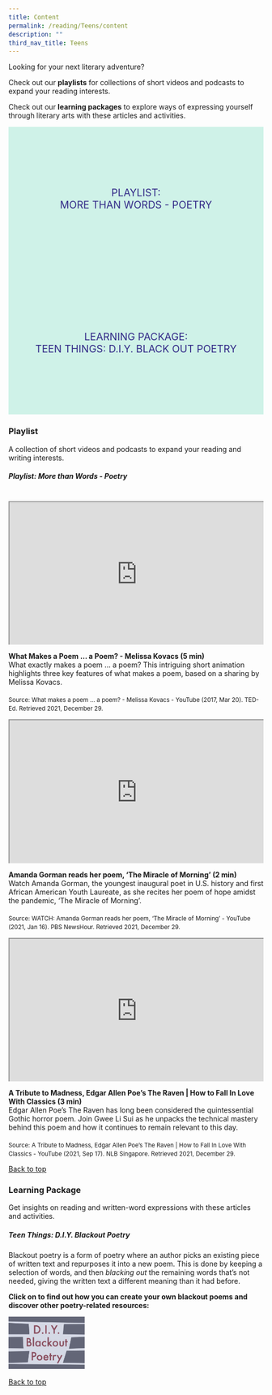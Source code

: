 ```yaml
---
title: Content
permalink: /reading/Teens/content
description: ""
third_nav_title: Teens
---
```

<style type="text/css">
/* Links */
.content a { color: #322987; }
.content a:focus,
.content a:hover { color: #28216c; }

/* Button Outline */
.bp-button { padding-left: 1.5rem; padding-right: 1.5rem; }
.bp-button.is-primary-outline { border: 1px solid #322987; color: #322987; background-color: transparent; text-decoration: none; }
.bp-button.is-primary-outline:focus,
.bp-button.is-primary-outline:hover { border: 1px solid #322987; color: #cff2e8; background-color: #322987; text-decoration: none; }

/* Responsive Iframe */
.responsive-iframe { position: absolute; top: 0; left: 0; bottom: 0; right: 0; width: 100%; height: 100%; }
.responsive-iframe-container { position: relative; overflow: hidden; width: 100%; }
.responsive-iframe-container.ratio-16by9 { padding-top: 56.25%; }
.responsive-iframe-container.ratio-4by3 { padding-top: 75%; }
.responsive-iframe-container.ratio-3by2 { padding-top: 66.66%; }
.responsive-iframe-container.ratio-1by1 { padding-top: 100%; }
	
/* Click Box */
.clickbox { display: block; position: relative; width: 100%; padding-bottom: 56.25%; background-color: transparent; }
.clickbox span { padding: .5rem; }
.clickbox a { position: absolute; display: flex; width: 100%; height: 100%; align-items: center; justify-content: center; font-size: 1.25rem; text-align: center; text-decoration: none; text-transform: uppercase; }
.clickbox a:focus,
.clickbox a:hover { text-decoration: none; }

/* Indigo Sky */
.clickbox.is-indigo-sky { background-color: #cff2e8; color: #322987; }
.clickbox.is-indigo-sky a { color: #322987; }
.clickbox.is-indigo-sky a:focus,
.clickbox.is-indigo-sky a:hover { background-color: #322987; color: #cff2e8; }

</style>

Looking for your next literary adventure?  

Check out our **playlists** for collections of short videos and podcasts to expand your reading interests.

Check out our **learning packages** to explore ways of expressing yourself through literary arts with these articles and activities.

<div class="row is-multiline">
  <div class="col is-one-third">
    <div class="clickbox is-indigo-sky">
      <a href="#playlist-poetry">
        <span>Playlist:<br>More than Words - Poetry</span>
      </a>
    </div>
  </div>
  <div class="col is-one-third">
    <div class="clickbox is-indigo-sky">
      <a href="#lp-poetry">
        <span>Learning Package:<br>Teen Things: D.I.Y. Black Out Poetry</span>
      </a>
    </div>
  </div>
	</div>


<h3><b>Playlist</b></h3>
A collection of short videos and podcasts to expand your reading and writing interests.

<h5 class="margin--bottom--lg" id="playlist-poetry"><b>Playlist: More than Words - Poetry</b></h5>

<br>
<div class="row is-multiline margin--bottom--lg">
  <div class="col is-two-fifths">
    <div class="responsive-iframe-container ratio-16by9">
     <iframe class="responsive-iframe" src="https://www.youtube.com/embed/JwhouCNq-Fc"></iframe>
    </div>
  </div>
  <div class="col is-three-fifths">
    <p><b> What Makes a Poem … a Poem? - Melissa Kovacs (5 min) </b><br>
    What exactly makes a poem … a poem? This intriguing short animation highlights three key features of what makes a poem, based on a sharing by Melissa Kovacs. <br><br>
<small> Source: What makes a poem … a poem? - Melissa Kovacs - YouTube (2017, Mar 20). TED-Ed. Retrieved 2021, December 29.</small></p>
  </div>
</div>

<div class="row is-multiline margin--bottom--lg">
  <div class="col is-two-fifths">
    <div class="responsive-iframe-container ratio-16by9">
     <iframe class="responsive-iframe" src="https://www.youtube.com/embed/XOieGJl6g4s"></iframe>
    </div>
  </div>
  <div class="col is-three-fifths">
  <p><b> Amanda Gorman reads her poem, ‘The Miracle of Morning’ (2 min) </b><br>
    Watch Amanda Gorman, the youngest inaugural poet in U.S. history and first African American Youth Laureate, as she recites her poem of hope amidst the pandemic, ‘The Miracle of Morning’. <br><br>
<small>Source: WATCH: Amanda Gorman reads her poem, ‘The Miracle of Morning’ - YouTube (2021, Jan 16). PBS NewsHour. Retrieved 2021, December 29. </small></p>
  </div>
</div>

<div class="row is-multiline margin--bottom--lg">
  <div class="col is-two-fifths">
    <div class="responsive-iframe-container ratio-16by9">
     <iframe class="responsive-iframe" src="https://www.youtube.com/embed/pMdJxVjZMRI"></iframe>
    </div>
  </div>
  <div class="col is-three-fifths">
  <p><b> A Tribute to Madness, Edgar Allen Poe’s The Raven | How to Fall In Love With Classics (3 min) </b><br>
Edgar Allen Poe’s The Raven has long been considered the quintessential Gothic horror poem. Join Gwee Li Sui as he unpacks the technical mastery behind this poem and how it continues to remain relevant to this day. <br><br>
<small>Source: A Tribute to Madness, Edgar Allen Poe’s The Raven | How to Fall In Love With Classics - YouTube (2021, Sep 17). NLB Singapore. Retrieved 2021, December 29. </small></p>
  </div>
</div>

<a href="#main-content">Back to top</a>

<h3><b>Learning Package</b></h3>
Get insights on reading and written-word expressions with these articles and activities.

<h5 id="lp-poetry" class="margin--bottom--lg"><b>Teen Things: D.I.Y. Blackout Poetry</b></h5>

Blackout poetry is a form of poetry where an author picks an existing piece of written text and repurposes it into a new poem. This is done by keeping a selection of words, and then *blacking out* the remaining words that’s not needed, giving the written text a different meaning than it had before.

**Click on to find out how you can create your own blackout poems and discover other poetry-related resources:**
	
<a href="https://childrenandteens.nlb.gov.sg/diy-resources/secondary/teen-things-archive#id13"><img src="/images/reading/teens/DIYblackoutpoetrybutton.jpg" alt="Teen Things: D.I.Y. Blackout Poetry" style="width: 30%;"></a>




<a href="#main-content">Back to top</a>